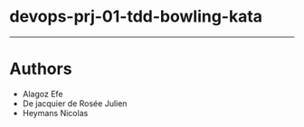 # devops-prj-01-tdd-bowling-kata
---
# Authors

- Alagoz Efe
- De jacquier de Rosée Julien
- Heymans Nicolas

